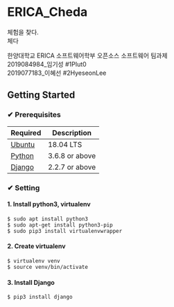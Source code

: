 # ERICA_Cheda
체험을 찾다.<br/>
체다

한양대학교 ERICA 소프트웨어학부 오픈소스 소프트웨어 팀과제<br/>
2019084984_임기성 #1PIut0<br/>
2019077183_이혜선 #2HyeseonLee<br/>


## Getting Started

### ✔ Prerequisites

Required | Description
--|--
[Ubuntu](https://ubuntu.com/) | 18.04 LTS
[Python](https://www.python.org/downloads/) | 3.6.8 or above 
[Django](https://www.djangoproject.com/) | 2.2.7 or above

### ✔ Setting
#### 1. Install python3, virtualenv
```
$ sudo apt install python3
$ sudo apt-get install python3-pip
$ sudo pip3 install virtualenvwrapper
```

#### 2. Create virtualenv
```
$ virtualenv venv
$ source venv/bin/activate
```
<!-- Django is installed in virtualenv. So you have to make python virtaul environment. Then activate it. -->

#### 3. Install Django
```
$ pip3 install django
```

